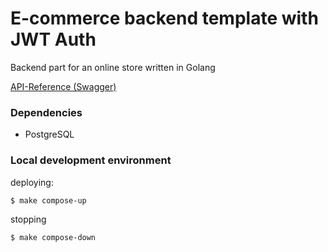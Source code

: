 # E-commerce backend template with JWT Auth

Backend part for an online store written in Golang

[API-Reference (Swagger)](https://app.swaggerhub.com/apis/sorohimm3/UACS/v1)

### Dependencies

- PostgreSQL

### Local development environment

deploying:

```
$ make compose-up 
```

stopping

```
$ make compose-down
```